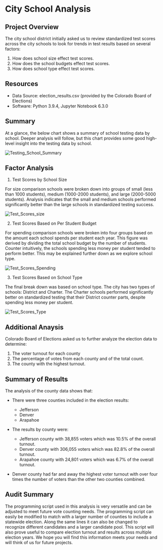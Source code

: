 # City School Analysis

## Project Overview

The city school district initially asked us to review standardized test scores across the city schools to look for trends in test results based on several factors:

1. How does school size effect test scores.
2. How does the school budgets effect test scores.
3. How does school type effect test scores.

## Resources

- Data Source: election_results.csv (provided by the Colorado Board of Elections)
- Software: Python 3.9.4, Jupyter Notebook 6.3.0

## Summary

At a glance, the below chart shows a summary of school testing data by school. Deeper analysis will follow, but this chart provides some good high-level insight into the testing data by school.

![Testing_School_Summary](https://user-images.githubusercontent.com/78807451/119065862-81e95c80-b9ac-11eb-8f11-2b9185209750.png)

## Factor Analysis

1.	Test Scores by School Size

For size comparison schools were broken down into groups of small (less than 1000 students), medium (1000-2000 students), and large (2000-5000 students). Analysis indicates that the small and medium schools performed significantly better than the large schools in standardized testing success.

![Test_Scores_size](https://user-images.githubusercontent.com/78807451/119065899-988fb380-b9ac-11eb-9880-4bdbe48cfff9.png)

2.	Test Scores Based on Per Student Budget

For spending comparison schools were broken into four groups based on the amount each school spends per student each year. This figure was derived by dividing the total school budget by the number of students. Counter intuitively, the schools spending less money per student tended to perform better. This may be explained further down as we explore school type.

![Test_Scores_Spending](https://user-images.githubusercontent.com/78807451/119065995-c248da80-b9ac-11eb-85bb-c7552191e3d7.png)


3.	Test Scores Based on School Type

The final break down was based on school type. The city has two types of schools: District and Charter. The Charter schools performed significantly better on standardized testing that their District counter parts, despite spending less money per student.

![Test_Scores_Type](https://user-images.githubusercontent.com/78807451/119066010-cecd3300-b9ac-11eb-843a-48e7a54efc3e.png)


## Additional Anaysis

Colorado Board of Elections asked us to further analyze the election data to determine:

1. The voter turnout for each county
2. The percentage of votes from each county and of the total count.
3. The county with the highest turnout.

## Summary of Results

The analysis of the county data shows that:

- There were three counties included in the election results:
  - Jefferson
  - Denver
  - Arapahoe

- The results by county were:
  - Jefferson county with 38,855 voters which was 10.5% of the overall turnout.
  - Denver county with 306,055 voters which was 82.8% of the overall turnout.
  - Arapahoe county with 24,801 voters which was 6.7% of the overall turnout.

- Denver county had far and away the highest voter turnout with over four times the number of voters than the other two counties combined.

## Audit Summary

The programming script used in this analysis is very versatile and can be adjusted to meet future vote counting needs. The programming script can easily be modified to match with a larger number of counties to include a statewide election. Along the same lines it can also be changed to recognize different candidates and a larger candidate pool. This script will also prove useful to compare election turnout and results across multiple election years. We hope you will find this information meets your needs and will think of us for future projects.

